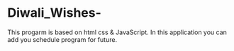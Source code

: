 # Diwali_Wishes-
This progarm is based on html css & JavaScript. In this application you can add you schedule program for future.
